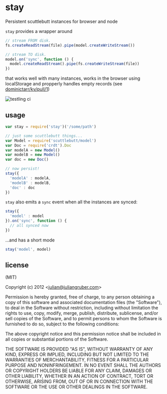 
# stay

Persistent scuttlebutt instances for browser and node

`stay` provides a wrapper around

```js
// stream FROM disk.
fs.createReadStream(file).pipe(model.createWriteStream())

// stream TO disk.
model.on('sync', function () {
  model.createReadStream().pipe(fs.createWriteStream(file))
})
```

that works well with many instances, works in the browser using localStorage
and propperly handles empty records
(see [dominictarr/kv/pull/1](https://github.com/dominictarr/kv/pull/1))

![testling ci](http://ci.testling.com/juliangruber/stay.png)

## usage

```js
var stay = require('stay')('/some/path')

// just some scuttlebutt things...
var Model = require('scuttlebutt/model')
var Doc = require('crdt').Doc
var modelA = new Model()
var modelB = new Model()
var doc = new Doc()

// now persist!
stay({
  'modelA' : modelA,
  'modelB' : modelB,
  'doc' : doc
})
```

`stay` also emits a `sync` event when all the instances are synced:

```js
stay({
  'model' : model
}).on('sync', function () {
  // all synced now
})
```

...and has a short mode

```js
stay('model', model)
```

## license

(MIT)

Copyright (c) 2012 &lt;julian@juliangruber.com&gt;

Permission is hereby granted, free of charge, to any person obtaining a copy of
this software and associated documentation files (the "Software"), to deal in
the Software without restriction, including without limitation the rights to
use, copy, modify, merge, publish, distribute, sublicense, and/or sell copies of
the Software, and to permit persons to whom the Software is furnished to do so,
subject to the following conditions:

The above copyright notice and this permission notice shall be included in all
copies or substantial portions of the Software.

THE SOFTWARE IS PROVIDED "AS IS", WITHOUT WARRANTY OF ANY KIND, EXPRESS OR
IMPLIED, INCLUDING BUT NOT LIMITED TO THE WARRANTIES OF MERCHANTABILITY,
FITNESS FOR A PARTICULAR PURPOSE AND NONINFRINGEMENT. IN NO EVENT SHALL THE
AUTHORS OR COPYRIGHT HOLDERS BE LIABLE FOR ANY CLAIM, DAMAGES OR OTHER
LIABILITY, WHETHER IN AN ACTION OF CONTRACT, TORT OR OTHERWISE, ARISING FROM,
OUT OF OR IN CONNECTION WITH THE SOFTWARE OR THE USE OR OTHER DEALINGS IN THE
SOFTWARE.
